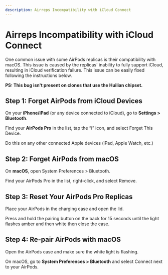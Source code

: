 ```yaml
---
description: Airreps Incompatibility with iCloud Connect
---
```


# **Airreps Incompatibility with iCloud Connect**
One common issue with some AirPods replicas is their compatibility with macOS. This issue is caused by the replicas' inability to fully support iCloud, resulting in iCloud verification failure. This issue can be easily fixed following the instructions below.

**PS: This bug isn't present on clones that use the Huilian chipset.**

## **Step 1**: Forget AirPods from iCloud Devices

On your **iPhone/iPad** (or any device connected to iCloud), go to **Settings > Bluetooth**.

Find your **AirPods Pro** in the list, tap the “i” icon, and select Forget This Device.

Do this on any other connected Apple devices (iPad, Apple Watch, etc.)

## **Step 2**: Forget **AirPods** from **macOS**

On **macOS**, open System Preferences > Bluetooth.

Find your AirPods Pro in the list, right-click, and select Remove.

## **Step 3**: **Reset** Your AirPods Pro Replicas

Place your AirPods in the charging case and open the lid.

Press and hold the pairing button on the back for 15 seconds until the light flashes amber and then white then close the case.

## **Step 4**: Re-pair AirPods with **macOS**

Open the AirPods case and make sure the white light is flashing.

On macOS, go to **System Preferences > Bluetooth** and select Connect next to your AirPods.